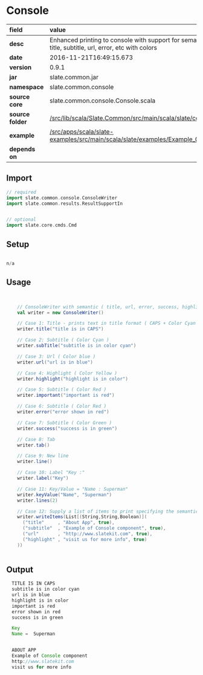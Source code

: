 # Console

| field | value  | 
|:--|:--|
| **desc** | Enhanced printing to console with support for semantic writing like title, subtitle, url, error, etc with colors | 
| **date**| 2016-11-21T16:49:15.673 |
| **version** | 0.9.1  |
| **jar** | slate.common.jar  |
| **namespace** | slate.common.console  |
| **source core** | slate.common.console.Console.scala  |
| **source folder** | [/src/lib/scala/Slate.Common/src/main/scala/slate/common/console](https://github.com/code-helix/slatekit/tree/master/src/lib/scala/Slate.Common/src/main/scala/slate/common/console)  |
| **example** | [/src/apps/scala/slate-examples/src/main/scala/slate/examples/Example_Console.scala](https://github.com/code-helix/slatekit/tree/master/src/apps/scala/slate-examples/src/main/scala/slate/examples/Example_Console.scala) |
| **depends on** |   |

## Import
```scala 
// required 
import slate.common.console.ConsoleWriter
import slate.common.results.ResultSupportIn


// optional 
import slate.core.cmds.Cmd


```

## Setup
```scala

n/a

```

## Usage
```scala


    // ConsoleWriter with semantic ( title, url, error, success, highlight ) writing.
    val writer = new ConsoleWriter()

    // Case 1: Title - prints text in title format ( CAPS + Color Cyan )
    writer.title("title is in CAPS")

    // Case 2: Subtitle ( Color Cyan )
    writer.subTitle("subtitle is in color cyan")

    // Case 3: Url ( Color blue )
    writer.url("url is in blue")

    // Case 4: Highlight ( Color Yellow )
    writer.highlight("highlight is in color")

    // Case 5: Subtitle ( Color Red )
    writer.important("important is red")

    // Case 6: Subtitle ( Color Red )
    writer.error("error shown in red")

    // Case 7: Subtitle ( Color Green )
    writer.success("success is in green")

    // Case 8: Tab
    writer.tab()

    // Case 9: New line
    writer.line()

    // Case 10: Label "Key :"
    writer.label("Key")

    // Case 11: Key/Value = "Name : Superman"
    writer.keyValue("Name", "Superman")
    writer.lines(2)

    // Case 12: Supply a list of items to print specifying the semantic mode ( title, url, etc )
    writer.writeItems(List[(String,String,Boolean)](
      ("title"     , "About App", true),
      ("subtitle"  , "Example of Console component", true),
      ("url"       , "http://www.slatekit.com", true),
      ("highlight" , "visit us for more info", true)
    ))
    

```


## Output

```java
  TITLE IS IN CAPS
  subtitle is in color cyan
  url is in blue
  highlight is in color
  important is red
  error shown in red
  success is in green

  Key
  Name =  Superman


  ABOUT APP
  Example of Console component
  http://www.slatekit.com
  visit us for more info

```
  